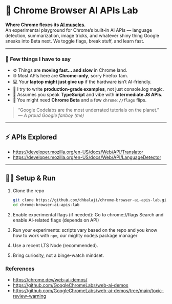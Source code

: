 # 🧠 Chrome Browser AI APIs Lab

**Where Chrome flexes its [AI muscles](https://developer.chrome.com/docs/ai).**  
An experimental playground for Chrome’s built-in AI APIs — language detection, summarization, image tricks, and whatever shiny thing Google sneaks into Beta next. We toggle flags, break stuff, and learn fast.

---

### 💬 Few things I have to say

- ⚙️ Things are **moving fast... and slow** in Chrome land.  
- 🌐 Most APIs here are **Chrome-only**, sorry Firefox fam.  
- 💻 Your **laptop might just give up** if the hardware isn’t AI-friendly.  
- 🧩 I try to write **production-grade examples**, not just console.log magic.  
- 💙 Assumes you speak **TypeScript** and vibe with **intermediate JS APIs**.
- 🔔 You might need **Chrome Beta** and a few `chrome://flags` flips.  

> “Google Codelabs are the most underrated tutorials on the planet.”  
> — *A proud Google fanboy (me)*  

---

## ⚡ APIs Explored

- https://developer.mozilla.org/en-US/docs/Web/API/Translator
- https://developer.mozilla.org/en-US/docs/Web/API/LanguageDetector


---

## 🧑‍💻 Setup & Run

1. Clone the repo  
   ```bash
   git clone https://github.com/dhbalaji/chrome-browser-ai-apis-lab.git
   cd chrome-browser-ai-apis-lab
   ```
2. Enable experimental flags (if needed): Go to chrome://flags
   Search and enable AI-related flags (depends on API)

3. Run your experiments: scripts vary based on the repo and you know how to work with `npm`, our mighty nodejs package manager

4. Use a recent LTS Node (recommended).

5. Bring curiosity, not a binge-watch mindset.
  

### References

- https://chrome.dev/web-ai-demos/
- https://github.com/GoogleChromeLabs/web-ai-demos
- https://github.com/GoogleChromeLabs/web-ai-demos/tree/main/toxic-review-warning
